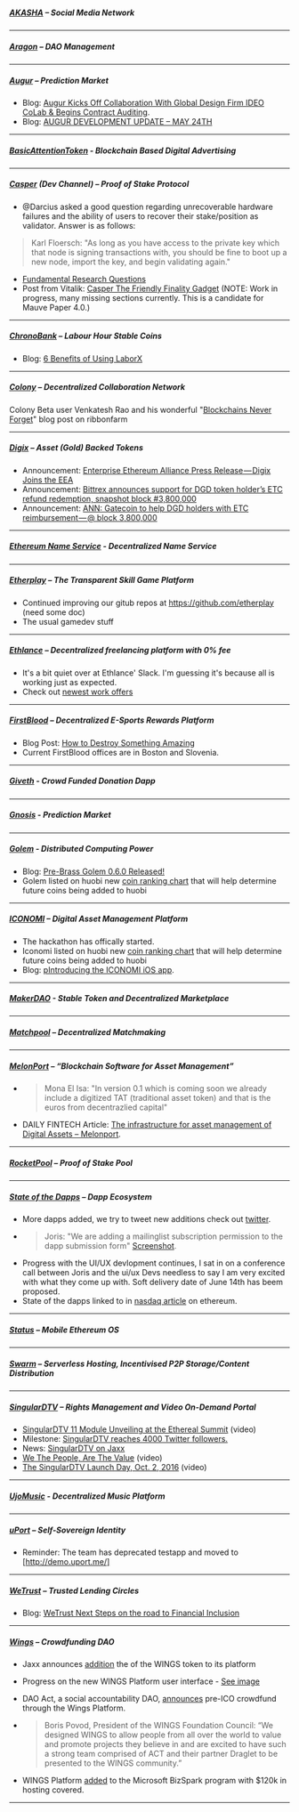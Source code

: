 
##### [AKASHA](http://akasha.world/) – Social Media Network


---
##### [Aragon](http://aragon.one/) – DAO Management


---
##### [Augur](https://augur.net/) – Prediction Market
- Blog: [Augur Kicks Off Collaboration With Global Design Firm IDEO CoLab & Begins Contract Auditing](https://medium.com/@AugurProject/augur-enters-design-partnership-with-ideo-begins-contract-auditing-22bde9827760).
- Blog: [AUGUR DEVELOPMENT UPDATE – MAY 24TH](http://blog.augur.net/augur-development-update-may-24th/)

---
##### [BasicAttentionToken](https://basicattentiontoken.org/) - Blockchain Based Digital Advertising


---  
##### [Casper](https://blog.ethereum.org/2015/08/01/introducing-casper-friendly-ghost/) (Dev Channel) – Proof of Stake Protocol
- @Darcius asked a good question regarding unrecoverable hardware failures and the ability of users to recover their stake/position as validator. Answer is as follows:
 >Karl Floersch: "As long as you have access to the private key which that node is signing transactions with, you should be fine to boot up a new node, import the key, and begin validating again."
 - [Fundamental Research Questions](https://hackmd.io/s/HkLkj55yb)
 - Post from Vitalik: [Casper The Friendly Finality Gadget](http://vitalik.ca/files/casper_note.html) (NOTE: Work in progress, many missing sections currently. This is a candidate for Mauve Paper 4.0.)
---
##### [ChronoBank](http://chronobank.io/) – Labour Hour Stable Coins
- Blog: [6 Benefits of Using LaborX](https://blog.chronobank.io/6-benefits-of-using-laborx-716400a45da1)

---
##### [Colony](http://colony.io/) – Decentralized Collaboration Network
Colony Beta user Venkatesh Rao and his wonderful "[Blockchains Never Forget](https://www.ribbonfarm.com/2017/05/25/blockchains-never-forget/)" blog post on ribbonfarm

---
##### [Digix](https://digix.io/) – Asset (Gold) Backed Tokens
- Announcement: [Enterprise Ethereum Alliance Press Release — Digix Joins the EEA](https://medium.com/@Digix/enterprise-ethereum-alliance-press-release-digix-joins-the-eea-53b5fc3c0b71)
- Announcement: [Bittrex announces support for DGD token holder’s ETC refund redemption, snapshot block #3,800,000](https://medium.com/@Digix/bittrex-announces-support-for-dgd-token-holders-etc-refund-redemption-snapshot-block-3-800-000-98de7702ad18)
- Announcement: [ANN: Gatecoin to help DGD holders with ETC reimbursement — @ block 3,800,000](https://medium.com/@Digix/ann-gatecoin-to-help-dgd-holders-with-etc-reimbursement-block-3-800-000-916d2944ad15)
---
##### [Ethereum Name Service](https://ens.codetract.io) - Decentralized Name Service


---
##### [Etherplay](http://etherplay.io) – The Transparent Skill Game Platform
- Continued improving our gitub repos at https://github.com/etherplay (need some doc)
- The usual gamedev stuff

---
##### [Ethlance](http://ethlance.com/) – Decentralized freelancing platform with 0% fee
- It's a bit quiet over at Ethlance' Slack. I'm guessing it's because all is working just as expected.
- Check out [newest work offers](http://ethlance.com/#/find/work)

---
##### [FirstBlood](https://firstblood.io/) – Decentralized E-Sports Rewards Platform
- Blog Post: [How to Destroy Something Amazing](https://blog.firstblood.io/how-to-destroy-something-amazing-102b8c406849)
- Current FirstBlood offices are in Boston and Slovenia.
---
##### [Giveth](http://www.giveth.io/) - Crowd Funded Donation Dapp


---
##### [Gnosis](https://gnosis.pm/) - Prediction Market 


---  
##### [Golem](https://golem.network/) - Distributed Computing Power
- Blog: [Pre-Brass Golem 0.6.0 Released!](https://blog.golemproject.net/pre-brass-golem-0-6-0-released-a6501ed8f178)
- Golem listed on huobi new [coin ranking chart](https://www.huobi.com/topic/index.php?a=eth_report) that will help determine future coins being added to huobi   

---
##### [ICONOMI](https://iconomi.net/) – Digital Asset Management Platform
- The hackathon has offically started. 
- Iconomi listed on huobi new [coin ranking chart](https://www.huobi.com/topic/index.php?a=eth_report) that will help determine future coins being added to huobi   
- Blog: [pIntroducing the ICONOMI iOS app](https://medium.com/iconominet/introducing-the-iconomi-ios-app-586de2551e90).

---
##### [MakerDAO](http://makerdao.com/) - Stable Token and Decentralized Marketplace


---
##### [Matchpool](http://matchpool.co/) – Decentralized Matchmaking


---
##### [MelonPort](https://melonport.com/) – “Blockchain Software for Asset Management”
- > Mona El Isa: "In version 0.1 which is coming soon we already include a digitized TAT (traditional asset token) and that is the euros from decentrazlied capital"
- DAILY FINTECH Article: [The infrastructure for asset management of Digital Assets – Melonport](https://dailyfintech.com/2017/05/23/the-infrastructure-for-asset-management-of-digital-assets-melonport/).

---
##### [RocketPool](http://www.rocketpool.net/) – Proof of Stake Pool


---
##### [State of the Dapps](https://dapps.ethercasts.com/) – Dapp Ecosystem
- More dapps added, we try to tweet new additions check out [twitter](https://twitter.com/EtherCasts).
- > Joris: "We are adding a mailinglist subscription permission to the dapp submission form" [Screenshot](https://the-etherian.slack.com/files/jorisbontje/F5K0FSW2Z/screenshot_2017-05-27_10.22.07.png).
- Progress with the UI/UX devlopment continues, I sat in on a conference call between Joris and the ui/ux Devs needless to say I am very excited with what they come up with. Soft delivery date of June 14th has beem proposed. 
- State of the dapps linked to in [nasdaq article](http://www.nasdaq.com/article/the-rise-of-ethereum-cm794082) on ethereum.
---
##### [Status](http://status.im/) – Mobile Ethereum OS


---
##### [Swarm](http://swarm-gateways.net/bzz:/theswarm.eth/) – Serverless Hosting, Incentivised P2P Storage/Content Distribution


---
##### [SingularDTV](https://singulardtv.com/) – Rights Management and Video On-Demand Portal
- [SingularDTV 11 Module Unveiling at the Ethereal Summit](https://www.youtube.com/watch?v=TR3Vdo5etCQ) (video)
- Milestone: [SingularDTV reaches 4000 Twitter followers.](https://twitter.com/SingularDTV/status/868436168144289793)
- News: [SingularDTV on Jaxx](https://twitter.com/jaxx_io/status/868180074750775300)
- [We The People, Are The Value](https://singulardtv.com/video/xR3awY8pxcQ) (video)
- [The SingularDTV Launch Day, Oct. 2, 2016](https://singulardtv.com/video/C5zn2BD793U) (video)

---
##### [UjoMusic](https://ujomusic.com/) - Decentralized Music Platform


---  
##### [uPort](https://www.uport.me/) – Self-Sovereign Identity 
- Reminder: The team has deprecated testapp and moved to [http://demo.uport.me/]
---
##### [WeTrust](https://www.wetrust.io/) – Trusted Lending Circles
- Blog: [WeTrust Next Steps on the road to Financial Inclusion](https://blog.wetrust.io/wetrust-next-steps-on-the-road-to-financial-inclusion-db1f5d06ff7e)

---
##### [Wings](https://wings.ai/) – Crowdfunding DAO
- Jaxx announces [addition](http://decentral.ca/jaxx-announces-massive-expansion-partnering-integrating-70-top-blockchain-projects-exchanges-platforms-make-digital-currencies-accessible-masses/) the  of the WINGS token to its platform

- Progress on the new WINGS Platform user interface - [See image](https://twitter.com/wingsplatform/status/867838007528706048)
 
- DAO Act, a social accountability DAO, [announces](http://www.prweb.com/releases/prweb14360347.htm) pre-ICO crowdfund through the Wings Platform. 

- > Boris Povod, President of the WINGS Foundation Council: “We designed WINGS to allow people from all over the world to value and promote projects they believe in and are excited to have such a strong team comprised of ACT and their partner Draglet to be presented to the WINGS community.”
 
- WINGS Platform [added](https://twitter.com/wingsplatform/status/866620320177901568) to the Microsoft BizSpark program with $120k in hosting covered.

---

